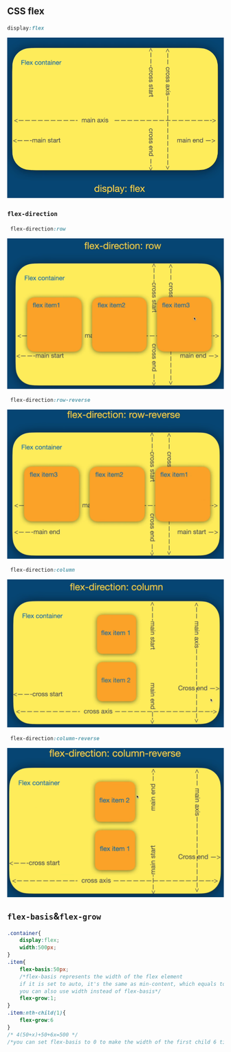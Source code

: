 ## CSS flex
```css
display:flex 
```
![](flex.png)
### `flex-direction`
```css
 flex-direction:row
```
![](row.png)
```css
 flex-direction:row-reverse
```
![](row-reverse.png)
```css
 flex-direction:column
```
![](column.png)
```css
 flex-direction:column-reverse
```
![](column-reverse.png)
## `flex-basis`&`flex-grow`
```css
.container{
    display:flex;
    width:500px;
}
.item{
    flex-basis:50px;
    /*flex-basis represents the width of the flex element
    if it is set to auto, it's the same as min-content, which equals to the length of the longest word in the text.
    you can also use width instead of flex-basis*/
    flex-grow:1;
}
.item:nth-child(1){
    flex-grow:6
}
/* 4(50+x)+50+6x=500 */
/*you can set flex-basis to 0 to make the width of the first child 6 times the others.*/
```